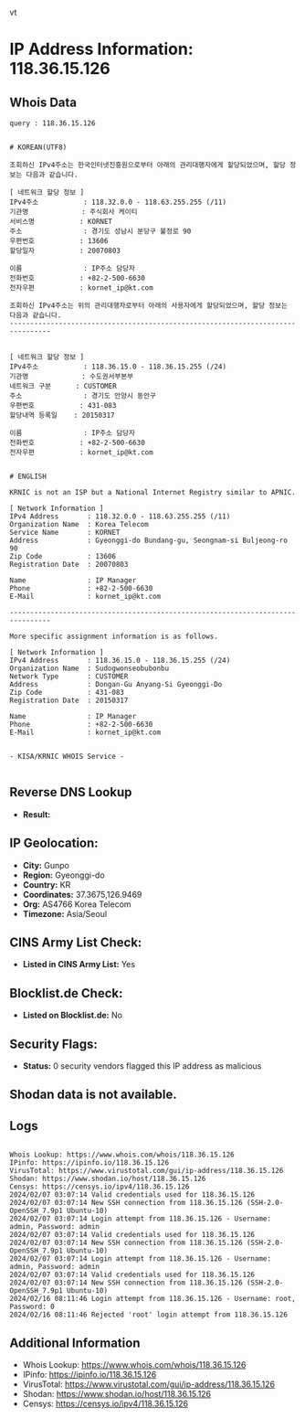 vt
# IP Address Information: 118.36.15.126

## Whois Data
```
query : 118.36.15.126


# KOREAN(UTF8)

조회하신 IPv4주소는 한국인터넷진흥원으로부터 아래의 관리대행자에게 할당되었으며, 할당 정보는 다음과 같습니다.

[ 네트워크 할당 정보 ]
IPv4주소           : 118.32.0.0 - 118.63.255.255 (/11)
기관명             : 주식회사 케이티
서비스명           : KORNET
주소               : 경기도 성남시 분당구 불정로 90
우편번호           : 13606
할당일자           : 20070803

이름               : IP주소 담당자
전화번호           : +82-2-500-6630
전자우편           : kornet_ip@kt.com

조회하신 IPv4주소는 위의 관리대행자로부터 아래의 사용자에게 할당되었으며, 할당 정보는 다음과 같습니다.
--------------------------------------------------------------------------------


[ 네트워크 할당 정보 ]
IPv4주소           : 118.36.15.0 - 118.36.15.255 (/24)
기관명             : 수도권서부본부
네트워크 구분      : CUSTOMER
주소               : 경기도 안양시 동안구
우편번호           : 431-083
할당내역 등록일    : 20150317

이름               : IP주소 담당자
전화번호           : +82-2-500-6630
전자우편           : kornet_ip@kt.com


# ENGLISH

KRNIC is not an ISP but a National Internet Registry similar to APNIC.

[ Network Information ]
IPv4 Address       : 118.32.0.0 - 118.63.255.255 (/11)
Organization Name  : Korea Telecom
Service Name       : KORNET
Address            : Gyeonggi-do Bundang-gu, Seongnam-si Buljeong-ro 90
Zip Code           : 13606
Registration Date  : 20070803

Name               : IP Manager
Phone              : +82-2-500-6630
E-Mail             : kornet_ip@kt.com

--------------------------------------------------------------------------------

More specific assignment information is as follows.

[ Network Information ]
IPv4 Address       : 118.36.15.0 - 118.36.15.255 (/24)
Organization Name  : Sudogwonseobubonbu
Network Type       : CUSTOMER
Address            : Dongan-Gu Anyang-Si Gyeonggi-Do
Zip Code           : 431-083
Registration Date  : 20150317

Name               : IP Manager
Phone              : +82-2-500-6630
E-Mail             : kornet_ip@kt.com


- KISA/KRNIC WHOIS Service -


```
## Reverse DNS Lookup
- **Result:** 

## IP Geolocation:
- **City:** Gunpo
- **Region:** Gyeonggi-do
- **Country:** KR
- **Coordinates:** 37.3675,126.9469
- **Org:** AS4766 Korea Telecom
- **Timezone:** Asia/Seoul

## CINS Army List Check:
- **Listed in CINS Army List:** 
Yes

## Blocklist.de Check:
- **Listed on Blocklist.de:** 
No

## Security Flags:
- **Status:** 0 security vendors flagged this IP address as malicious

## Shodan data is not available.

## Logs
```

Whois Lookup: https://www.whois.com/whois/118.36.15.126
IPinfo: https://ipinfo.io/118.36.15.126
VirusTotal: https://www.virustotal.com/gui/ip-address/118.36.15.126
Shodan: https://www.shodan.io/host/118.36.15.126
Censys: https://censys.io/ipv4/118.36.15.126
2024/02/07 03:07:14 Valid credentials used for 118.36.15.126
2024/02/07 03:07:14 New SSH connection from 118.36.15.126 (SSH-2.0-OpenSSH_7.9p1 Ubuntu-10)
2024/02/07 03:07:14 Login attempt from 118.36.15.126 - Username: admin, Password: admin
2024/02/07 03:07:14 Valid credentials used for 118.36.15.126
2024/02/07 03:07:14 New SSH connection from 118.36.15.126 (SSH-2.0-OpenSSH_7.9p1 Ubuntu-10)
2024/02/07 03:07:14 Login attempt from 118.36.15.126 - Username: admin, Password: admin
2024/02/07 03:07:14 Valid credentials used for 118.36.15.126
2024/02/07 03:07:14 New SSH connection from 118.36.15.126 (SSH-2.0-OpenSSH_7.9p1 Ubuntu-10)
2024/02/16 08:11:46 Login attempt from 118.36.15.126 - Username: root, Password: 0
2024/02/16 08:11:46 Rejected 'root' login attempt from 118.36.15.126

```
## Additional Information
- Whois Lookup: https://www.whois.com/whois/118.36.15.126
- IPinfo: https://ipinfo.io/118.36.15.126
- VirusTotal: https://www.virustotal.com/gui/ip-address/118.36.15.126
- Shodan: https://www.shodan.io/host/118.36.15.126
- Censys: https://censys.io/ipv4/118.36.15.126

